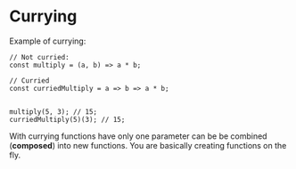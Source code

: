 # Currying

Example of currying:

```
// Not curried:
const multiply = (a, b) => a * b;

// Curried
const curriedMultiply = a => b => a * b;


multiply(5, 3); // 15;
curriedMultiply(5)(3); // 15;
```

With currying functions have only one parameter can be be combined (**composed**) into new functions. You are basically creating functions on the fly.
